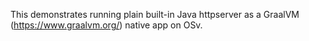 This demonstrates running plain built-in Java httpserver as
a GraalVM (https://www.graalvm.org/) native app on OSv. 
